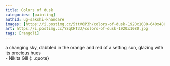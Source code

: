 ```yaml
---
title: Colors of dusk
categories: [painting]
authid: ug-sakshi-khandare
images: [https://i.postimg.cc/5ttV6P3h/colors-of-dusk-1920x1080-640x480.jpg]
art: https://i.postimg.cc/YSqCHT3J/colors-of-dusk-1920x1080.jpg
tags: [rangoli]
---
```


a changing sky,
dabbled in the orange and red
of a setting sun,
glazing with its precious hues <br>- Nikita Gill
{: .quote}